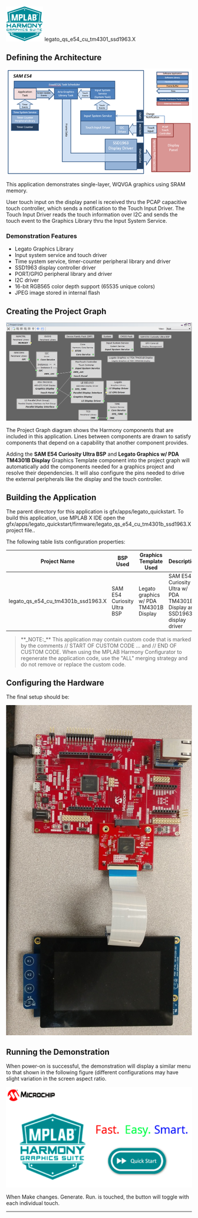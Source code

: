 
![](../../../../docs/images/mhgs.png) legato\_qs\_e54\_cu\_tm4301\_ssd1963.X

Defining the Architecture
-------------------------

![](../../../../docs/html/legato_qs_e54_cu_tm4301b_ssd1963_arch.png)

This application demonstrates single-layer, WQVGA graphics using SRAM memory.

User touch input on the display panel is received thru the PCAP capacitive touch controller, which sends a notification to the Touch Input Driver. The Touch Input Driver reads the touch information over I2C and sends the touch event to the Graphics Library thru the Input System Service.

### Demonstration Features 

* Legato Graphics Library
* Input system service and touch driver
* Time system service, timer-counter peripheral library and driver
* SSD1963 display controller driver
* PORT/GPIO peripheral library and driver
* I2C driver 
* 16-bit RGB565 color depth support (65535 unique colors)
* JPEG image stored in internal flash

Creating the Project Graph
--------------------------

![](../../../../docs/html/legato_qs_e54_cu_tm4301b_ssd1963_pg.png)

The Project Graph diagram shows the Harmony components that are included in this application. Lines between components are drawn to satisfy components that depend on a capability that another component provides.

Adding the **SAM E54 Curiosity Ultra BSP** and **Legato Graphics w/ PDA TM4301B Display** Graphics Template component into the project graph will automatically add the components needed for a graphics project and resolve their dependencies. It will also configure the pins needed to drive the external peripherals like the display and the touch controller.  

Building the Application
------------------------

The parent directory for this application is gfx/apps/legato_quickstart. To build this application, use MPLAB X IDE open the gfx/apps/legato_quickstart/firmware/legato_qs_e54_cu_tm4301b_ssd1963.X project file.. 

The following table lists configuration properties:

| Project Name  | BSP Used |Graphics Template Used | Description |
|---------------| ---------|---------------| ---------|
| legato_qs_e54_cu_tm4301b_ssd1963.X | SAM E54 Curiosity Ultra BSP | Legato graphics w/ PDA TM4301B Display | SAM E54 Curiosity Ultra w/ PDA TM4301B Display and SSD1963 display driver |

> \*\*\_NOTE:\_\*\* This application may contain custom code that is marked by the comments // START OF CUSTOM CODE ... and // END OF CUSTOM CODE. When using the MPLAB Harmony Configurator to regenerate the application code, use the "ALL" merging strategy and do not remove or replace the custom code.

Configuring the Hardware
------------------------

The final setup should be: 

![](../../../../docs/html/legato_qs_e54_cu_tm4301b_ssd1963_conf1.png)

Running the Demonstration
-------------------------

When power-on is successful, the demonstration will display a similar menu to that shown in the following figure (different configurations may have slight variation in the screen aspect ratio.

![](../../../../docs/html/legato_quickstart_wqvga_run.png)

When Make changes. Generate. Run. is touched, the button will toggle with each individual touch.

* * * * *
